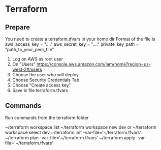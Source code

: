 # Terraform

## Prepare

You need to create a terraform.tfvars in your home dir
Format of the file is
aws_access_key = "...."
aws_secret_key = "...."
private_key_path = "path_to_your_pem_file"

1. Log on AWS as root user
2. On "Users" https://console.aws.amazon.com/iam/home?region=us-west-2#/users
3. Choose the user who will deploy
4. Choose Security Credentials Tab
5. Choose "Create access key"
6. Save in file terraform.tfvars  

## Commands

Run commands from the terraform folder

~/terraform workspace list
~/terraform workspace new dev
or 
~/terraform workspace select dev
~/terraform init -var-file='~/terraform.tfvars'
~/terraform plan -var-file='~/terraform.tfvars'
~/terraform apply -var-file='~/terraform.tfvars'
